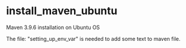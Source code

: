 # install_maven_ubuntu
Maven 3.9.6 installation on Ubuntu OS

The file: "setting_up_env_var" is needed to add some text to maven file.
